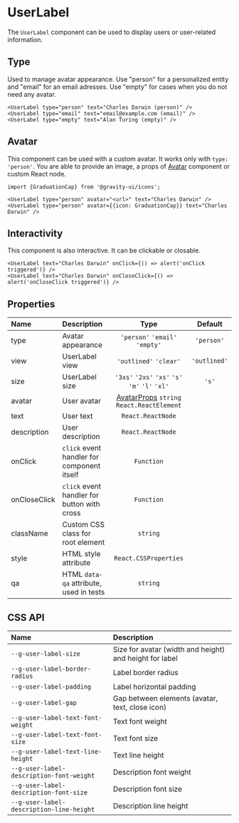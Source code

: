 # UserLabel

The `UserLabel` component can be used to display users or user-related information.

## Type

Used to manage avatar appearance. Use "person" for a personalized entity and "email" for an email adresses. Use "empty" for cases when you do not need any avatar.

<!--LANDING_BLOCK
<ExampleBlock
    code={`
<UserLabel type="person" text="Charles Darwin" />
<UserLabel type="email" text="email@example.com" />
<UserLabel type="empty" text="Alan Turing" />
`}
>
    <UIKit.UserLabel type="person" text="Charles Darwin" />
    <UIKit.UserLabel type="email" text="email@example.com" />
    <UIKit.UserLabel type="empty" text="Alan Turing" />
</ExampleBlock>
LANDING_BLOCK-->

<!--GITHUB_BLOCK-->

```tsx
<UserLabel type="person" text="Charles Darwin (person)" />
<UserLabel type="email" text="email@example.com (email)" />
<UserLabel type="empty" text="Alan Turing (empty)" />
```

<!--/GITHUB_BLOCK-->

## Avatar

This component can be used with a custom avatar. It works only with `type: 'person'`. You are able to provide an image, a props of [Avatar](../Avatar/README.md) component or custom React node.

<!--LANDING_BLOCK
<ExampleBlock
    code={`
import {GraduationCap} from '@gravity-ui/icons';

<UserLabel type="person" avatar="<url>" text="Charles Darwin" />
<UserLabel type="person" avatar={{icon: GraduationCap}} text="Charles Darwin" />
`}
>
    <UIKit.UserLabel type="person" avatar="https://upload.wikimedia.org/wikipedia/commons/thumb/3/33/Charles_Darwin_by_Julia_Margaret_Cameron%2C_c._1868.jpg/193px-Charles_Darwin_by_Julia_Margaret_Cameron%2C_c._1868.jpg" text="Charles Darwin" />
    <UIKit.UserLabel type="person" avatar={{icon: '<svg xmlns="http://www.w3.org/2000/svg" width="16" height="16" fill="none" viewBox="0 0 16 16"><path fill="currentColor" fill-rule="evenodd" d="M6.836 3.202 1.74 5.386a.396.396 0 0 0 0 .728l5.096 2.184a2.5 2.5 0 0 0 .985.202h.358a2.5 2.5 0 0 0 .985-.202l5.096-2.184a.396.396 0 0 0 0-.728L9.164 3.202A2.5 2.5 0 0 0 8.179 3h-.358a2.5 2.5 0 0 0-.985.202ZM1.5 7.642l1.5.644v3.228a2 2 0 0 0 1.106 1.789l.806.403a7 7 0 0 0 6.193.033l.909-.442a2 2 0 0 0 1.125-1.798V8.226l1.712-.734a1.896 1.896 0 0 0 0-3.484L9.755 1.823A4 4 0 0 0 8.179 1.5h-.358a4 4 0 0 0-1.576.323L1.15 4.008A1.896 1.896 0 0 0 0 5.75v4.5a.75.75 0 0 0 1.5 0V7.643Zm3 3.872V8.929l1.745.748A4 4 0 0 0 7.821 10h.358a4 4 0 0 0 1.576-.323l1.884-.808v2.63a.5.5 0 0 1-.282.45l-.909.442a5.5 5.5 0 0 1-4.865-.027l-.807-.403a.5.5 0 0 1-.276-.447Z" clip-rule="evenodd"/></svg>'}} text="Charles Darwin" />
</ExampleBlock>
LANDING_BLOCK-->

<!--GITHUB_BLOCK-->

```tsx
import {GraduationCap} from '@gravity-ui/icons';

<UserLabel type="person" avatar="<url>" text="Charles Darwin" />
<UserLabel type="person" avatar={{icon: GraduationCap}} text="Charles Darwin" />
```

<!--/GITHUB_BLOCK-->

## Interactivity

This component is also interactive. It can be clickable or closable.

<!--LANDING_BLOCK
<ExampleBlock
    code={`
<UserLabel text="Charles Darwin" onClick={() => alert('onClick triggered')} />
<UserLabel text="Charles Darwin" onCloseClick={() => alert('onCloseClick triggered')} />
`}
>
    <UIKit.UserLabel text="Charles Darwin" onClick={() => alert('onClick triggered')} />
    <UIKit.UserLabel text="Charles Darwin" onCloseClick={() => alert('onCloseClick triggered')} />
</ExampleBlock>
LANDING_BLOCK-->

<!--GITHUB_BLOCK-->

```tsx
<UserLabel text="Charles Darwin" onClick={() => alert('onClick triggered')} />
<UserLabel text="Charles Darwin" onCloseClick={() => alert('onCloseClick triggered')} />
```

<!--/GITHUB_BLOCK-->

## Properties

| Name         | Description                                 |                                    Type                                     |   Default    |
| :----------- | :------------------------------------------ | :-------------------------------------------------------------------------: | :----------: |
| type         | Avatar appearance                           |                       `'person'` `'email'` `'empty'`                        |  `'person'`  |
| view         | UserLabel view                              |                           `'outlined'` `'clear'`                            | `'outlined'` |
| size         | UserLabel size                              |               `'3xs'` `'2xs'` `'xs'` `'s'` `'m'` `'l'` `'xl'`               |    `'s'`     |
| avatar       | User avatar                                 | [AvatarProps](../Avatar/README.md#properties) `string` `React.ReactElement` |              |
| text         | User text                                   |                              `React.ReactNode`                              |              |
| description  | User description                            |                              `React.ReactNode`                              |              |
| onClick      | `click` event handler for component itself  |                                 `Function`                                  |              |
| onCloseClick | `click` event handler for button with cross |                                 `Function`                                  |              |
| className    | Custom CSS class for root element           |                                  `string`                                   |              |
| style        | HTML style attribute                        |                            `React.CSSProperties`                            |              |
| qa           | HTML `data-qa` attribute, used in tests     |                                  `string`                                   |              |

## CSS API

| Name                                     | Description                                             |
| :--------------------------------------- | :------------------------------------------------------ |
| `--g-user-label-size`                    | Size for avatar (width and height) and height for label |
| `--g-user-label-border-radius`           | Label border radius                                     |
| `--g-user-label-padding`                 | Label horizontal padding                                |
| `--g-user-label-gap`                     | Gap between elements (avatar, text, close icon)         |
| `--g-user-label-text-font-weight`        | Text font weight                                        |
| `--g-user-label-text-font-size`          | Text font size                                          |
| `--g-user-label-text-line-height`        | Text line height                                        |
| `--g-user-label-description-font-weight` | Description font weight                                 |
| `--g-user-label-description-font-size`   | Description font size                                   |
| `--g-user-label-description-line-height` | Description line height                                 |
